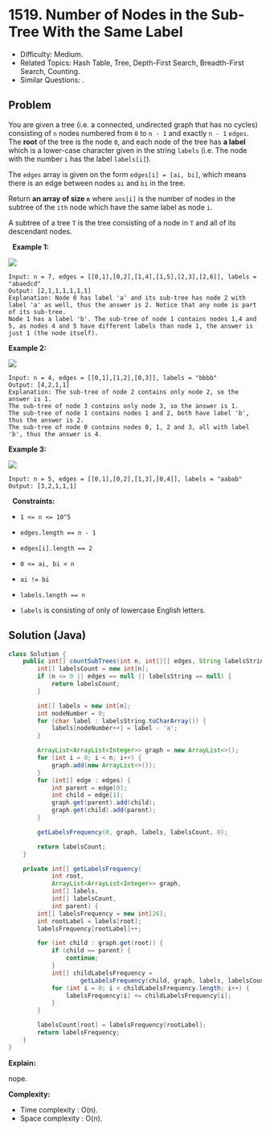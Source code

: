 # 1519. Number of Nodes in the Sub-Tree With the Same Label

- Difficulty: Medium.
- Related Topics: Hash Table, Tree, Depth-First Search, Breadth-First Search, Counting.
- Similar Questions: .

## Problem

You are given a tree (i.e. a connected, undirected graph that has no cycles) consisting of ```n``` nodes numbered from ```0``` to ```n - 1``` and exactly ```n - 1``` ```edges```. The **root** of the tree is the node ```0```, and each node of the tree has **a label** which is a lower-case character given in the string ```labels``` (i.e. The node with the number ```i``` has the label ```labels[i]```).

The ```edges``` array is given on the form ```edges[i] = [ai, bi]```, which means there is an edge between nodes ```ai``` and ```bi``` in the tree.

Return **an array of size ```n```** where ```ans[i]``` is the number of nodes in the subtree of the ```ith``` node which have the same label as node ```i```.

A subtree of a tree ```T``` is the tree consisting of a node in ```T``` and all of its descendant nodes.

 
**Example 1:**

![](https://assets.leetcode.com/uploads/2020/07/01/q3e1.jpg)

```
Input: n = 7, edges = [[0,1],[0,2],[1,4],[1,5],[2,3],[2,6]], labels = "abaedcd"
Output: [2,1,1,1,1,1,1]
Explanation: Node 0 has label 'a' and its sub-tree has node 2 with label 'a' as well, thus the answer is 2. Notice that any node is part of its sub-tree.
Node 1 has a label 'b'. The sub-tree of node 1 contains nodes 1,4 and 5, as nodes 4 and 5 have different labels than node 1, the answer is just 1 (the node itself).
```

**Example 2:**

![](https://assets.leetcode.com/uploads/2020/07/01/q3e2.jpg)

```
Input: n = 4, edges = [[0,1],[1,2],[0,3]], labels = "bbbb"
Output: [4,2,1,1]
Explanation: The sub-tree of node 2 contains only node 2, so the answer is 1.
The sub-tree of node 3 contains only node 3, so the answer is 1.
The sub-tree of node 1 contains nodes 1 and 2, both have label 'b', thus the answer is 2.
The sub-tree of node 0 contains nodes 0, 1, 2 and 3, all with label 'b', thus the answer is 4.
```

**Example 3:**

![](https://assets.leetcode.com/uploads/2020/07/01/q3e3.jpg)

```
Input: n = 5, edges = [[0,1],[0,2],[1,3],[0,4]], labels = "aabab"
Output: [3,2,1,1,1]
```

 
**Constraints:**


	
- ```1 <= n <= 10^5```
	
- ```edges.length == n - 1```
	
- ```edges[i].length == 2```
	
- ```0 <= ai, bi < n```
	
- ```ai != bi```
	
- ```labels.length == n```
	
- ```labels``` is consisting of only of lowercase English letters.



## Solution (Java)

```java
class Solution {
    public int[] countSubTrees(int n, int[][] edges, String labelsString) {
        int[] labelsCount = new int[n];
        if (n <= 0 || edges == null || labelsString == null) {
            return labelsCount;
        }

        int[] labels = new int[n];
        int nodeNumber = 0;
        for (char label : labelsString.toCharArray()) {
            labels[nodeNumber++] = label - 'a';
        }

        ArrayList<ArrayList<Integer>> graph = new ArrayList<>();
        for (int i = 0; i < n; i++) {
            graph.add(new ArrayList<>());
        }
        for (int[] edge : edges) {
            int parent = edge[0];
            int child = edge[1];
            graph.get(parent).add(child);
            graph.get(child).add(parent);
        }

        getLabelsFrequency(0, graph, labels, labelsCount, 0);

        return labelsCount;
    }

    private int[] getLabelsFrequency(
            int root,
            ArrayList<ArrayList<Integer>> graph,
            int[] labels,
            int[] labelsCount,
            int parent) {
        int[] labelsFrequency = new int[26];
        int rootLabel = labels[root];
        labelsFrequency[rootLabel]++;

        for (int child : graph.get(root)) {
            if (child == parent) {
                continue;
            }
            int[] childLabelsFrequency =
                    getLabelsFrequency(child, graph, labels, labelsCount, root);
            for (int i = 0; i < childLabelsFrequency.length; i++) {
                labelsFrequency[i] += childLabelsFrequency[i];
            }
        }

        labelsCount[root] = labelsFrequency[rootLabel];
        return labelsFrequency;
    }
}
```

**Explain:**

nope.

**Complexity:**

* Time complexity : O(n).
* Space complexity : O(n).
